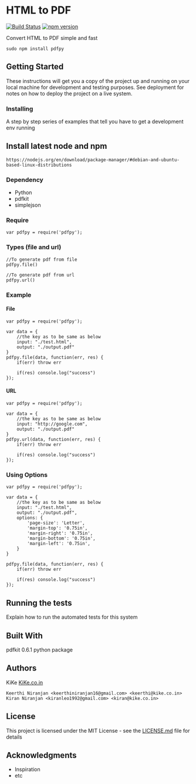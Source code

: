 # HTML to PDF
[![Build Status](https://travis-ci.org/keerthi16/pdfpy.svg?branch=master)](https://travis-ci.org/keerthi16/pdfpy)
[![npm version](https://badge.fury.io/js/pdfpy.svg)](https://badge.fury.io/js/pdfpy)

Convert HTML to PDF simple and fast

```
sudo npm install pdfpy
```

## Getting Started

These instructions will get you a copy of the project up and running on your local machine for development and testing purposes. See deployment for notes on how to deploy the project on a live system.

### Installing

A step by step series of examples that tell you have to get a development env running

## Install latest node and npm
```
https://nodejs.org/en/download/package-manager/#debian-and-ubuntu-based-linux-distributions
```

### Dependency

* Python
* pdfkit
* simplejson

### Require

```
var pdfpy = require('pdfpy');
```

### Types (file and url)

```
//To generate pdf from file
pdfpy.file()
```

```
//To generate pdf from url
pdfpy.url()
```

### Example


#### File
```
var pdfpy = require('pdfpy');

var data = {
    //the key as to be same as below
    input: "./test.html",
    output: "./output.pdf"
}
pdfpy.file(data, function(err, res) {
    if(err) throw err

    if(res) console.log("success")
});
```

#### URL
```
var pdfpy = require('pdfpy');

var data = {
    //the key as to be same as below
    input: "http://google.com",
    output: "./output.pdf"
}
pdfpy.url(data, function(err, res) {
    if(err) throw err

    if(res) console.log("success")
});
```

### Using Options

```
var pdfpy = require('pdfpy');

var data = {
    //the key as to be same as below
    input: "./test.html",
    output: "./output.pdf",
    options: {
        'page-size': 'Letter',
        'margin-top': '0.75in',
        'margin-right': '0.75in',
        'margin-bottom': '0.75in',
        'margin-left': '0.75in',
    }
}

pdfpy.file(data, function(err, res) {
    if(err) throw err

    if(res) console.log("success")
});

```

## Running the tests

Explain how to run the automated tests for this system

## Built With

pdfkit 0.6.1 python package

## Authors
KiKe [KiKe.co.in](http://kike.co.in)
```
Keerthi Niranjan <keerthiniranjan16@gmail.com> <keerthi@kike.co.in>
Kiran Niranjan <kiranleo1992@gmail.com> <kiran@kike.co.in>
```


## License

This project is licensed under the MIT License - see the [LICENSE.md](./LICENSE) file for details

## Acknowledgments

* Inspiration
* etc
